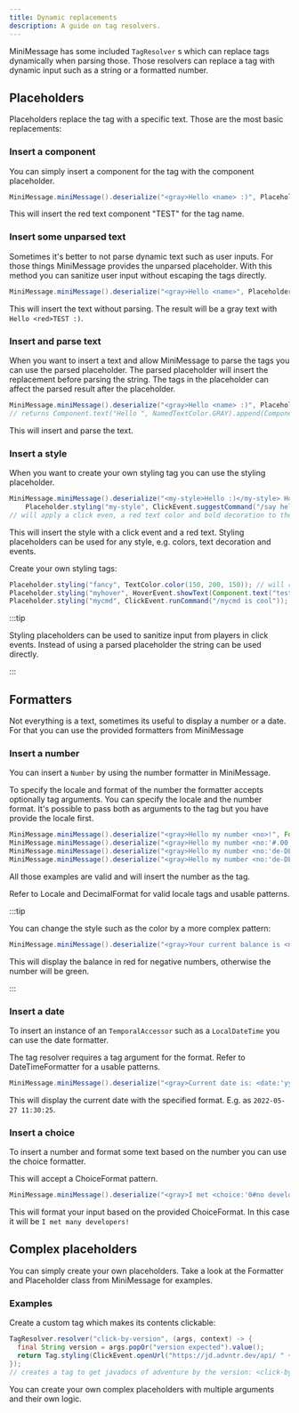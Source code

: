 ```yaml
---
title: Dynamic replacements
description: A guide on tag resolvers.
---
```


MiniMessage has some included `TagResolver` s which can replace tags dynamically when parsing those. Those resolvers can replace a tag with dynamic input such as a string or a formatted number.

## Placeholders

Placeholders replace the tag with a specific text. Those are the most basic replacements:

### Insert a component

You can simply insert a component for the tag with the component placeholder.

```java
MiniMessage.miniMessage().deserialize("<gray>Hello <name> :)", Placeholder.component("name", Component.text("TEST", NamedTextColor.RED)));
```

This will insert the red text component "TEST" for the tag name.

### Insert some unparsed text

Sometimes it's better to not parse dynamic text such as user inputs. For those things MiniMessage provides the unparsed placeholder.
With this method you can sanitize user input without escaping the tags directly.

```java
MiniMessage.miniMessage().deserialize("<gray>Hello <name>", Placeholder.unparsed("name", "<red>TEST :)"));
```

This will insert the text without parsing. The result will be a gray text with `Hello <red>TEST :)`.

### Insert and parse text

When you want to insert a text and allow MiniMessage to parse the tags you can use the parsed placeholder.
The parsed placeholder will insert the replacement before parsing the string. The tags in the placeholder can affect the parsed result after the placeholder.

```java
MiniMessage.miniMessage().deserialize("<gray>Hello <name> :)", Placeholder.parsed("name", "<red>TEST"));
// returns Component.text("Hello ", NamedTextColor.GRAY).append(Component.text("TEST :)", NamedTextColor.RED));
```

This will insert and parse the text.

### Insert a style

When you want to create your own styling tag you can use the styling placeholder.

```java
MiniMessage.miniMessage().deserialize("<my-style>Hello :)</my-style> How are you?",
    Placeholder.styling("my-style", ClickEvent.suggestCommand("/say hello"), NamedTextColor.RED, TextDecoration.BOLD));
// will apply a click even, a red text color and bold decoration to the text
```

This will insert the style with a click event and a red text. Styling placeholders can be used for any style, e.g. colors, text decoration and events.

Create your own styling tags:

```java
Placeholder.styling("fancy", TextColor.color(150, 200, 150)); // will replace the color between "<fancy>" and "</fancy>"
Placeholder.styling("myhover", HoverEvent.showText(Component.text("test"))); // will display your custom text as hover
Placeholder.styling("mycmd", ClickEvent.runCommand("/mycmd is cool")); // will create a clickable text which will run your specified command.
```

:::tip

Styling placeholders can be used to sanitize input from players in click events. Instead of using a parsed placeholder the string can be used directly.

:::


## Formatters

Not everything is a text, sometimes its useful to display a number or a date.
For that you can use the provided formatters from MiniMessage

### Insert a number

You can insert a `Number` by using the number formatter in MiniMessage.

To specify the locale and format of the number the formatter accepts optionally tag arguments.
You can specify the locale and the number format. It's possible to pass both as arguments to the tag but you have provide the locale first.

```java
MiniMessage.miniMessage().deserialize("<gray>Hello my number <no>!", Formatter.number("no", 250.25d));
MiniMessage.miniMessage().deserialize("<gray>Hello my number <no:'#.00'>!", Formatter.number("no", 250.25d));
MiniMessage.miniMessage().deserialize("<gray>Hello my number <no:'de-DE':'#.00'>!", Formatter.number("no", 250.25d));
MiniMessage.miniMessage().deserialize("<gray>Hello my number <no:'de-DE'>!", Formatter.number("no", 250.25d));
```

All those examples are valid and will insert the number as the tag.

Refer to Locale and DecimalFormat for valid locale tags and usable patterns.

:::tip

You can change the style such as the color by a more complex pattern:

```java
MiniMessage.miniMessage().deserialize("<gray>Your current balance is <no:'en-EN':'<green>#.00;<red>-#.00'>.", Formatter.number("no", 250.25d));
```

This will display the balance in red for negative numbers, otherwise the number will be green.

:::


### Insert a date

To insert an instance of an `TemporalAccessor` such as a `LocalDateTime` you can use the date formatter.

The tag resolver requires a tag argument for the format. Refer to DateTimeFormatter for a usable patterns.

```java
MiniMessage.miniMessage().deserialize("<gray>Current date is: <date:'yyyy-MM-dd HH:mm:ss'>!", Formatter.date("date", LocalDateTime.now(ZoneId.systemDefault()));
```

This will display the current date with the specified format. E.g. as `2022-05-27 11:30:25`.

### Insert a choice

To insert a number and format some text based on the number you can use the choice formatter.

This will accept a ChoiceFormat pattern.

```java
MiniMessage.miniMessage().deserialize("<gray>I met <choice:'0#no developer|1#one developer|1<many developers'>!", Formatter.choice("choice", 5));
```

This will format your input based on the provided ChoiceFormat. In this case it will be `I met many developers!`


## Complex placeholders

You can simply create your own placeholders. Take a look at the Formatter and Placeholder class from MiniMessage for examples.

### Examples

Create a custom tag which makes its contents clickable:

```java
TagResolver.resolver("click-by-version", (args, context) -> {
  final String version = args.popOr("version expected").value();
  return Tag.styling(ClickEvent.openUrl("https://jd.advntr.dev/api/ " + version + "/"));
});
// creates a tag to get javadocs of adventure by the version: <click-by-version:'4.14.0'>
```

You can create your own complex placeholders with multiple arguments and their own logic.
